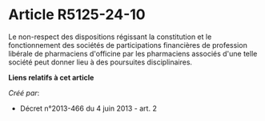 # Article R5125-24-10

Le non-respect des dispositions régissant la constitution et le fonctionnement des sociétés de participations financières de
profession libérale de pharmaciens d'officine par les pharmaciens associés d'une telle société peut donner lieu à des
poursuites disciplinaires.

**Liens relatifs à cet article**

_Créé par_:

  - Décret n°2013-466 du 4 juin 2013 - art. 2
